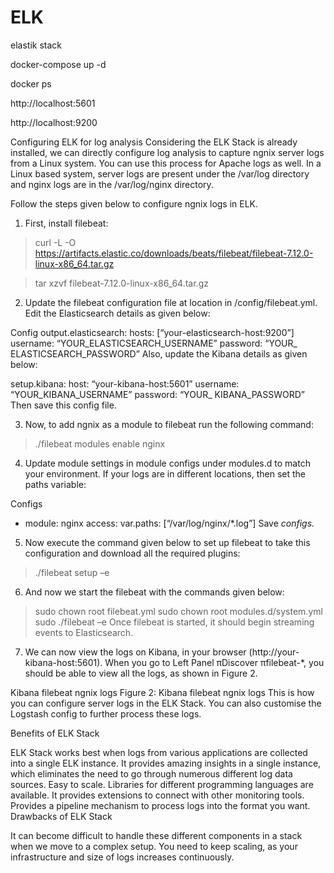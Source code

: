 # ELK
elastik stack



docker-compose up -d

docker ps


 http://localhost:5601

  http://localhost:9200




Configuring ELK for log analysis
Considering the ELK Stack is already installed, we can directly configure log analysis to capture ngnix server logs from a Linux system. You can use this process for Apache logs as well. In a Linux based system, server logs are present under the /var/log directory and nginx logs are in the /var/log/nginx directory.

Follow the steps given below to configure ngnix logs in ELK.

1. First, install filebeat:

> curl -L -O https://artifacts.elastic.co/downloads/beats/filebeat/filebeat-7.12.0-linux-x86_64.tar.gz
 
> tar xzvf filebeat-7.12.0-linux-x86_64.tar.gz
2. Update the filebeat configuration file at location in <filebeat-directory>/config/filebeat.yml. Edit the Elasticsearch details as given below:

Config
output.elasticsearch:
hosts: [“your-elasticsearch-host:9200”]
username: “YOUR_ELASTICSEARCH_USERNAME”
password: “YOUR_ ELASTICSEARCH_PASSWORD”
Also, update the Kibana details as given below:

setup.kibana:
host: “your-kibana-host:5601”
username: “YOUR_KIBANA_USERNAME”
password: “YOUR_ KIBANA_PASSWORD”
Then save this config file.

3. Now, to add ngnix as a module to filebeat run the following command:

> ./filebeat modules enable nginx
4. Update module settings in module configs under modules.d to match your environment. If your logs are in different locations, then set the paths variable:

Configs
- module: nginx
access:
var.paths: [“/var/log/nginx/*.log”]
Save <em>configs.</em>
5. Now execute the command given below to set up filebeat to take this configuration and download all the required plugins:

> ./filebeat setup –e
6. And now we start the filebeat with the commands given below:

> sudo chown root filebeat.yml
> sudo chown root modules.d/system.yml
> sudo ./filebeat –e
Once filebeat is started, it should begin streaming events to Elasticsearch.

7. We can now view the logs on Kibana, in your browser (http://your-kibana-host:5601). When you go to Left Panel πDiscover πfilebeat-*, you should be able to view all the logs, as shown in Figure 2.

Kibana filebeat ngnix logs
Figure 2: Kibana filebeat ngnix logs
This is how you can configure server logs in the ELK Stack. You can also customise the Logstash config to further process these logs.

Benefits of ELK Stack

ELK Stack works best when logs from various applications are collected into a single ELK instance.
It provides amazing insights in a single instance, which eliminates the need to go through numerous different log data sources.
Easy to scale.
Libraries for different programming languages are available.
It provides extensions to connect with other monitoring tools.
Provides a pipeline mechanism to process logs into the format you want.
Drawbacks of ELK Stack

It can become difficult to handle these different components in a stack when we move to a complex setup.
You need to keep scaling, as your infrastructure and size of logs increases continuously.


  
